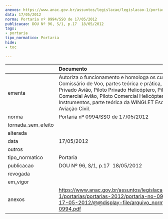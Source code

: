 ```yaml
---
anexos: https://www.anac.gov.br/assuntos/legislacao/legislacao-1/portarias/portarias-2012/portaria-no-0994-sso-de-17-05-2012/@@display-file/arquivo_norma/PA2012-0994.pdf
data: 17/05/2012
norma: Portaria nº 0994/SSO de 17/05/2012
publicacao: DOU Nº 96, S/1, p.17  18/05/2012
tags:
- portaria
tipo_normatico: Portaria
hide: 
- toc 
 
---
```


|                    | Documento                                                                                                                                                                                                                                                                      |
|:-------------------|:-------------------------------------------------------------------------------------------------------------------------------------------------------------------------------------------------------------------------------------------------------------------------------|
| ementa             | Autoriza o funcionamento e homologa os cursos de Comissário de Voo, partes teórica e prática, Piloto Privado Avião, Piloto Privado Helicóptero, Piloto Comercial Avião, Piloto Comercial Helicóptero e Voo por Instrumentos, parte teórica da WINGLET Escola de Aviação Civil. |
| norma              | Portaria nº 0994/SSO de 17/05/2012                                                                                                                                                                                                                                             |
| tornada_sem_efeito |                                                                                                                                                                                                                                                                                |
| alterada           |                                                                                                                                                                                                                                                                                |
| data               | 17/05/2012                                                                                                                                                                                                                                                                     |
| outros             |                                                                                                                                                                                                                                                                                |
| tipo_normatico     | Portaria                                                                                                                                                                                                                                                                       |
| publicacao         | DOU Nº 96, S/1, p.17  18/05/2012                                                                                                                                                                                                                                               |
| revogada           |                                                                                                                                                                                                                                                                                |
| em_vigor           |                                                                                                                                                                                                                                                                                |
| anexos             | https://www.anac.gov.br/assuntos/legislacao/legislacao-1/portarias/portarias-2012/portaria-no-0994-sso-de-17-05-2012/@@display-file/arquivo_norma/PA2012-0994.pdf                                                                                                              |